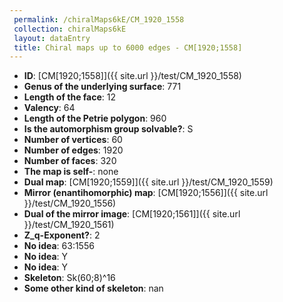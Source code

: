 ```yaml
--- 
 permalink: /chiralMaps6kE/CM_1920_1558 
 collection: chiralMaps6kE
 layout: dataEntry
 title: Chiral maps up to 6000 edges - CM[1920;1558]
---
```


- **ID**: [CM[1920;1558]]({{ site.url }}/test/CM_1920_1558)
- **Genus of the underlying surface**: 771
- **Length of the face**: 12
- **Valency**: 64
- **Length of the Petrie polygon**: 960
- **Is the automorphism group solvable?**: S
- **Number of vertices**: 60
- **Number of edges**: 1920
- **Number of faces**: 320
- **The map is self-**: none
- **Dual map**: [CM[1920;1559]]({{ site.url }}/test/CM_1920_1559)
- **Mirror (enantihomorphic) map**: [CM[1920;1556]]({{ site.url }}/test/CM_1920_1556)
- **Dual of the mirror image**: [CM[1920;1561]]({{ site.url }}/test/CM_1920_1561)
- **Z_q-Exponent?**: 2
- **No idea**:  63:1556
- **No idea**: Y
- **No idea**: Y
- **Skeleton**: Sk(60;8)^16
- **Some other kind of skeleton**: nan
